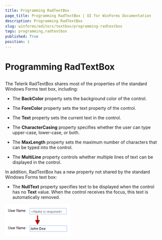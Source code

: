 ```yaml
---
title: Programming RadTextBox
page_title: Programming RadTextBox | UI for WinForms Documentation
description: Programming RadTextBox
slug: winforms/editors/textbox/programming-radtextbox
tags: programming,radtextbox
published: True
position: 1
---
```


# Programming RadTextBox



## 

The Telerik RadTextBox shares most of the properties of the standard Windows Forms text box, including:

* The __BackColor__ property sets the background color of the control. 


* The __ForeColor__ property sets the text property of the control. 


* The __Text__ property sets the current text in the control. 


* The __CharacterCasing__ property specifies whether the user can type upper-case, lower-case, or both. 


* The __MaxLength__ property sets the maximum number of characters that can be typed into the control. 


* The __MultiLine__ property controls whether multiple lines of text can be displayed in the control. 

In addition, RadTextBox has a new property not shared by the standard Windows Forms text box:

* The __NullText__ property specifies text to be displayed when the control has no __Text__ value. When the control receives the focus, this text is automatically removed. 

![editors-textbox-programming-radtextbox 001](images/editors-textbox-programming-radtextbox001.png)
